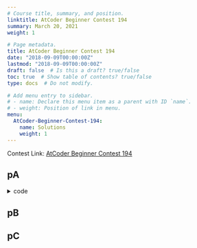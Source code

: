 ```yaml
---
# Course title, summary, and position.
linktitle: AtCoder Beginner Contest 194
summary: March 20, 2021
weight: 1

# Page metadata.
title: AtCoder Beginner Contest 194
date: "2018-09-09T00:00:00Z"
lastmod: "2018-09-09T00:00:00Z"
draft: false  # Is this a draft? true/false
toc: true  # Show table of contents? true/false
type: docs  # Do not modify.

# Add menu entry to sidebar.
# - name: Declare this menu item as a parent with ID `name`.
# - weight: Position of link in menu.
menu:
  AtCoder-Beginner-Contest-194:
    name: Solutions
    weight: 1
---
```

Contest Link: [AtCoder Beginner Contest 194](https://atcoder.jp/contests/abc194) <br>

## pA

<details><summary>code</summary>

```cpp
cout<<"hola"<<endl;
```
</details>

## pB

## pC
